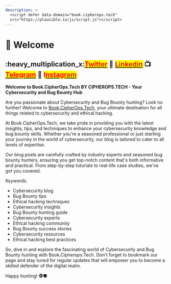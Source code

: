 ```yaml
---
description: >-
  <script defer data-domain="book.cipherops.tech"
  src="https://plausible.io/js/script.js"></script>
---
```


# 💛 Welcome

## &#x20;:heavy\_multiplication\_x:[<mark style="color:red;">Twitter</mark>](https://twitter.com/Cipher0ps\_tech?t=MlqumIay8I49eWwhjgrotg\&s=09) :link: [<mark style="color:red;">Linkedin</mark>](https://www.linkedin.com/company/cipherops/) :tv: [<mark style="color:red;">Telegram</mark>](https://t.me/cipherops\_tech) :tada: <mark style="color:red;">I</mark>[<mark style="color:red;">nstagram</mark>](https://instagram.com/cipherops\_tech?igshid=MzNlNGNkZWQ4Mg==)

**Welcome to Book.CipherOps.Tech BY CIPHEROPS.TECH - Your Cybersecurity and Bug Bounty Hub**

Are you passionate about Cybersecurity and Bug Bounty hunting? Look no further! Welcome to [Book.CipherOps.Tech](https://book.cipherops.tech), your ultimate destination for all things related to cybersecurity and ethical hacking.

At Book.CipherOps.Tech, we take pride in providing you with the latest insights, tips, and techniques to enhance your cybersecurity knowledge and bug bounty skills. Whether you're a seasoned professional or just starting your journey in the world of cybersecurity, our blog is tailored to cater to all levels of expertise.

Our blog posts are carefully crafted by industry experts and seasoned bug bounty hunters, ensuring you get top-notch content that's both informative and practical. From step-by-step tutorials to real-life case studies, we've got you covered.

_Keywords._

* Cybersecurity blog
* Bug Bounty tips
* Ethical hacking techniques
* Cybersecurity insights
* Bug Bounty hunting guide
* Cybersecurity experts
* Ethical hacking community
* Bug Bounty success stories
* Cybersecurity resources
* Ethical hacking best practices

So, dive in and explore the fascinating world of Cybersecurity and Bug Bounty hunting with Book.Cipherops.Tech. Don't forget to bookmark our page and stay tuned for regular updates that will empower you to become a skilled defender of the digital realm.

Happy hunting! 🕵️🛡️
